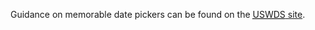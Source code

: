 Guidance on memorable date pickers can be found on the <a href="https://designsystem.digital.gov/components/memorable-date/" target="_blank" rel="noopener nofollow"><abbr title="The U.S. Web Design System">USWDS</abbr> site</a>.
